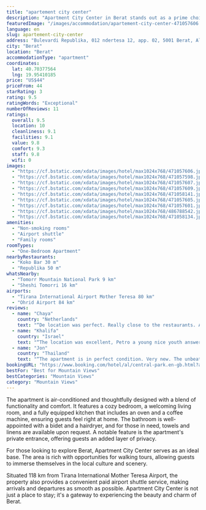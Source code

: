 ```yaml
---
title: "apartement city center"
description: "Apartment City Center in Berat stands out as a prime choice for travelers seeking comfort and convenience in one package."
featuredImage: "/images/accommodation/apartement-city-center-471057606.jpg"
language: en
slug: apartement-city-center
address: "Bulevardi Republika, 012 ndertesa 12, app. 02, 5001 Berat, Albania"
city: "Berat"
location: "Berat"
accommodationType: "apartment"
coordinates:
  lat: 40.70377564
  lng: 19.95410185
price: "US$44"
priceFrom: 44
starRating: 3
rating: 9.5
ratingWords: "Exceptional"
numberOfReviews: 11
ratings:
  overall: 9.5
  location: 10
  cleanliness: 9.1
  facilities: 9.1
  value: 9.8
  comfort: 9.3
  staff: 9.8
  wifi: 0
images:
  - "https://cf.bstatic.com/xdata/images/hotel/max1024x768/471057606.jpg?k=2a0c0ccda00aa474b21e6dd9f45a4bed79af9ea34a9adb86c49dc5d454a6ceeb&o=&hp=1"
  - "https://cf.bstatic.com/xdata/images/hotel/max1024x768/471057598.jpg?k=35f2ec48ebb49cf3ad4b5f10e231162845bb0e194ff0b18343034024b626ff8c&o=&hp=1"
  - "https://cf.bstatic.com/xdata/images/hotel/max1024x768/471057607.jpg?k=88aa79ccecd8bfb26777b35c4ab86ec15a1af7572a47ca23b0c6b66c9acb5db1&o=&hp=1"
  - "https://cf.bstatic.com/xdata/images/hotel/max1024x768/471057609.jpg?k=4236ebb3ceb4db53f2f0a7c23895e8dea964d0efb0c72015b1ccb09175337979&o=&hp=1"
  - "https://cf.bstatic.com/xdata/images/hotel/max1024x768/471058141.jpg?k=1200809af221880e87ad2e7affca489aa958bd32eb7ec3091a8283bfd64c6bf7&o=&hp=1"
  - "https://cf.bstatic.com/xdata/images/hotel/max1024x768/471057605.jpg?k=deeecb17281570e916f28ae2cf2522b14b16c31445fba81f1ea23cf55bbcce6d&o=&hp=1"
  - "https://cf.bstatic.com/xdata/images/hotel/max1024x768/471057601.jpg?k=34d93de46f102f451023ca03ec52b250e9e778163115cd1c91b4008cb441e7ed&o=&hp=1"
  - "https://cf.bstatic.com/xdata/images/hotel/max1024x768/486788542.jpg?k=8549c801da0cd1f7ce5ca30696b551d86a9036958556f408b3d614198bfb028f&o=&hp=1"
  - "https://cf.bstatic.com/xdata/images/hotel/max1024x768/471058134.jpg?k=8e11935e2c38668d6994c1dc989ce1ea2ef9aef9df8d3bd9ec6a74434a24cf0a&o=&hp=1"
amenities:
  - "Non-smoking rooms"
  - "Airport shuttle"
  - "Family rooms"
roomTypes:
  - "One-Bedroom Apartment"
nearbyRestaurants:
  - "Koko Bar 30 m"
  - "Republika 50 m"
whatsNearby:
  - "Tomorr Mountain National Park 9 km"
  - "Sheshi Tomorri 16 km"
airports:
  - "Tirana International Airport Mother Teresa 80 km"
  - "Ohrid Airport 84 km"
reviews:
  - name: "Chaya"
    country: "Netherlands"
    text: "“De location was perfect. Really close to the restaurants. Also the apartment was really big. The hosts were really nice and helpful, we could text them for everything and they arranged the ride for us back to the airport.”"
  - name: "Khalifa"
    country: "Israel"
    text: "“The location was excellent, Petro a young nice youth answers immediately to any question. Some of the kitchen equipment needs to be renewed, other than that everything was excellent.”"
  - name: "Jon"
    country: "Thailand"
    text: "“The apartment is in perfect condition. Very new. The unbeatable location. And the treatment of the host and Petro is 10. 100% recommended”"
bookingURL: "https://www.booking.com/hotel/al/central-park.en-gb.html?aid=8035640"
bestFor: "Best for Mountain Views"
bestCategories: "Mountain Views"
category: "Mountain Views"
---
```


The apartment is air-conditioned and thoughtfully designed with a blend of functionality and comfort. It features a cozy bedroom, a welcoming living room, and a fully equipped kitchen that includes an oven and a coffee machine, ensuring guests feel right at home. The bathroom is well-appointed with a bidet and a hairdryer, and for those in need, towels and linens are available upon request. A notable feature is the apartment's private entrance, offering guests an added layer of privacy.

For those looking to explore Berat, Apartment City Center serves as an ideal base. The area is rich with opportunities for walking tours, allowing guests to immerse themselves in the local culture and scenery.

Situated 118 km from Tirana International Mother Teresa Airport, the property also provides a convenient paid airport shuttle service, making arrivals and departures as smooth as possible. Apartment City Center is not just a place to stay; it's a gateway to experiencing the beauty and charm of Berat.